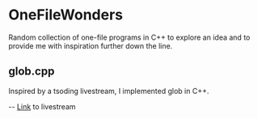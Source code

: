 # OneFileWonders
Random collection of one-file programs in C++ to explore an idea and to provide me with inspiration further down the line.

## glob.cpp
Inspired by a tsoding livestream, I implemented glob in C++.

-- [Link](https://www.youtube.com/watch?v=B2VS_zeuTQ4) to livestream
